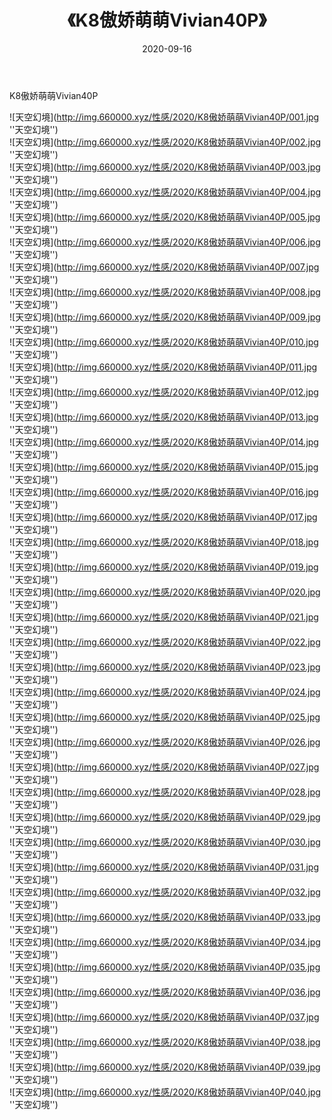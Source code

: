 ﻿---
layout: post
title:  《K8傲娇萌萌Vivian40P》
date:   2020-09-16
img: http://img.660000.xyz/性感/2020/K8傲娇萌萌Vivian40P/000.jpg
categories: [美女, 性感, 泳衣]
---

K8傲娇萌萌Vivian40P



![天空幻境](http://img.660000.xyz/性感/2020/K8傲娇萌萌Vivian40P/001.jpg ''天空幻境'') <br>
![天空幻境](http://img.660000.xyz/性感/2020/K8傲娇萌萌Vivian40P/002.jpg ''天空幻境'') <br>
![天空幻境](http://img.660000.xyz/性感/2020/K8傲娇萌萌Vivian40P/003.jpg ''天空幻境'') <br>
![天空幻境](http://img.660000.xyz/性感/2020/K8傲娇萌萌Vivian40P/004.jpg ''天空幻境'') <br>
![天空幻境](http://img.660000.xyz/性感/2020/K8傲娇萌萌Vivian40P/005.jpg ''天空幻境'') <br>
![天空幻境](http://img.660000.xyz/性感/2020/K8傲娇萌萌Vivian40P/006.jpg ''天空幻境'') <br>
![天空幻境](http://img.660000.xyz/性感/2020/K8傲娇萌萌Vivian40P/007.jpg ''天空幻境'') <br>
![天空幻境](http://img.660000.xyz/性感/2020/K8傲娇萌萌Vivian40P/008.jpg ''天空幻境'') <br>
![天空幻境](http://img.660000.xyz/性感/2020/K8傲娇萌萌Vivian40P/009.jpg ''天空幻境'') <br>
![天空幻境](http://img.660000.xyz/性感/2020/K8傲娇萌萌Vivian40P/010.jpg ''天空幻境'') <br>
![天空幻境](http://img.660000.xyz/性感/2020/K8傲娇萌萌Vivian40P/011.jpg ''天空幻境'') <br>
![天空幻境](http://img.660000.xyz/性感/2020/K8傲娇萌萌Vivian40P/012.jpg ''天空幻境'') <br>
![天空幻境](http://img.660000.xyz/性感/2020/K8傲娇萌萌Vivian40P/013.jpg ''天空幻境'') <br>
![天空幻境](http://img.660000.xyz/性感/2020/K8傲娇萌萌Vivian40P/014.jpg ''天空幻境'') <br>
![天空幻境](http://img.660000.xyz/性感/2020/K8傲娇萌萌Vivian40P/015.jpg ''天空幻境'') <br>
![天空幻境](http://img.660000.xyz/性感/2020/K8傲娇萌萌Vivian40P/016.jpg ''天空幻境'') <br>
![天空幻境](http://img.660000.xyz/性感/2020/K8傲娇萌萌Vivian40P/017.jpg ''天空幻境'') <br>
![天空幻境](http://img.660000.xyz/性感/2020/K8傲娇萌萌Vivian40P/018.jpg ''天空幻境'') <br>
![天空幻境](http://img.660000.xyz/性感/2020/K8傲娇萌萌Vivian40P/019.jpg ''天空幻境'') <br>
![天空幻境](http://img.660000.xyz/性感/2020/K8傲娇萌萌Vivian40P/020.jpg ''天空幻境'') <br>
![天空幻境](http://img.660000.xyz/性感/2020/K8傲娇萌萌Vivian40P/021.jpg ''天空幻境'') <br>
![天空幻境](http://img.660000.xyz/性感/2020/K8傲娇萌萌Vivian40P/022.jpg ''天空幻境'') <br>
![天空幻境](http://img.660000.xyz/性感/2020/K8傲娇萌萌Vivian40P/023.jpg ''天空幻境'') <br>
![天空幻境](http://img.660000.xyz/性感/2020/K8傲娇萌萌Vivian40P/024.jpg ''天空幻境'') <br>
![天空幻境](http://img.660000.xyz/性感/2020/K8傲娇萌萌Vivian40P/025.jpg ''天空幻境'') <br>
![天空幻境](http://img.660000.xyz/性感/2020/K8傲娇萌萌Vivian40P/026.jpg ''天空幻境'') <br>
![天空幻境](http://img.660000.xyz/性感/2020/K8傲娇萌萌Vivian40P/027.jpg ''天空幻境'') <br>
![天空幻境](http://img.660000.xyz/性感/2020/K8傲娇萌萌Vivian40P/028.jpg ''天空幻境'') <br>
![天空幻境](http://img.660000.xyz/性感/2020/K8傲娇萌萌Vivian40P/029.jpg ''天空幻境'') <br>
![天空幻境](http://img.660000.xyz/性感/2020/K8傲娇萌萌Vivian40P/030.jpg ''天空幻境'') <br>
![天空幻境](http://img.660000.xyz/性感/2020/K8傲娇萌萌Vivian40P/031.jpg ''天空幻境'') <br>
![天空幻境](http://img.660000.xyz/性感/2020/K8傲娇萌萌Vivian40P/032.jpg ''天空幻境'') <br>
![天空幻境](http://img.660000.xyz/性感/2020/K8傲娇萌萌Vivian40P/033.jpg ''天空幻境'') <br>
![天空幻境](http://img.660000.xyz/性感/2020/K8傲娇萌萌Vivian40P/034.jpg ''天空幻境'') <br>
![天空幻境](http://img.660000.xyz/性感/2020/K8傲娇萌萌Vivian40P/035.jpg ''天空幻境'') <br>
![天空幻境](http://img.660000.xyz/性感/2020/K8傲娇萌萌Vivian40P/036.jpg ''天空幻境'') <br>
![天空幻境](http://img.660000.xyz/性感/2020/K8傲娇萌萌Vivian40P/037.jpg ''天空幻境'') <br>
![天空幻境](http://img.660000.xyz/性感/2020/K8傲娇萌萌Vivian40P/038.jpg ''天空幻境'') <br>
![天空幻境](http://img.660000.xyz/性感/2020/K8傲娇萌萌Vivian40P/039.jpg ''天空幻境'') <br>
![天空幻境](http://img.660000.xyz/性感/2020/K8傲娇萌萌Vivian40P/040.jpg ''天空幻境'') <br>